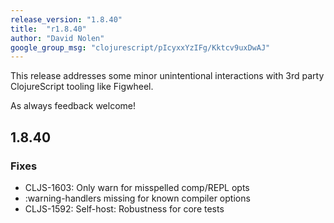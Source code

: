 ```yaml
---
release_version: "1.8.40"
title:  "r1.8.40"
author: "David Nolen"
google_group_msg: "clojurescript/pIcyxxYzIFg/Kktcv9uxDwAJ"
---
```


This release addresses some minor unintentional interactions with 3rd party ClojureScript tooling like Figwheel.

As always feedback welcome!

## 1.8.40

### Fixes
* CLJS-1603: Only warn for misspelled comp/REPL opts
* :warning-handlers missing for known compiler options
* CLJS-1592: Self-host: Robustness for core tests
